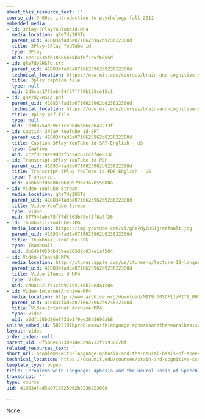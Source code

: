 ```yaml
---
about_this_resource_text: ''
course_id: 9-00sc-introduction-to-psychology-fall-2011
embedded_media:
- id: 3Play-3PlayYouTubeid-MP4
  media_location: gRe7dy2HSTg
  parent_uid: 410834fad5a0716625962b923622300d
  title: 3Play-3Play YouTube id
  type: 3Play
  uid: eec14535f610385655baf6f1c5f6855d
- id: gRe7dy2HSTg.srt
  parent_uid: 410834fad5a0716625962b923622300d
  technical_location: https://ocw.mit.edu/courses/brain-and-cognitive-sciences/9-00sc-introduction-to-psychology-fall-2011/language-1/problems-with-language-aphasia-and-the-neural-basis-of-speech/gRe7dy2HSTg.srt
  title: 3play caption file
  type: null
  uid: 2d5caa17f5eb484f57ff79b155ce15c1
- id: gRe7dy2HSTg.pdf
  parent_uid: 410834fad5a0716625962b923622300d
  technical_location: https://ocw.mit.edu/courses/brain-and-cognitive-sciences/9-00sc-introduction-to-psychology-fall-2011/language-1/problems-with-language-aphasia-and-the-neural-basis-of-speech/gRe7dy2HSTg.pdf
  title: 3play pdf file
  type: null
  uid: 1e308754d29c11cc98d6b66ca043233f
- id: Caption-3Play YouTube id-SRT
  parent_uid: 410834fad5a0716625962b923622300d
  title: Caption-3Play YouTube id-SRT-English - US
  type: Caption
  uid: cc2fd878e99ddaf5c24263ccaf4e813c
- id: Transcript-3Play YouTube id-PDF
  parent_uid: 410834fad5a0716625962b923622300d
  title: Transcript-3Play YouTube id-PDF-English - US
  type: Transcript
  uid: 45bbb07dbe8be6689979da3a7055680a
- id: Video-YouTube-Stream
  media_location: gRe7dy2HSTg
  parent_uid: 410834fad5a0716625962b923622300d
  title: Video-YouTube-Stream
  type: Video
  uid: 877946abc75ff7df363b49ef1f8a8f26
- id: Thumbnail-YouTube-JPG
  media_location: https://img.youtube.com/vi/gRe7dy2HSTg/default.jpg
  parent_uid: 410834fad5a0716625962b923622300d
  title: Thumbnail-YouTube-JPG
  type: Thumbnail
  uid: db649f050cb45bea263d9c03ae1a4504
- id: Video-iTunesU-MP4
  media_location: http://itunes.apple.com/us/itunes-u/lecture-12-language/id501335817?i=111090557
  parent_uid: 410834fad5a0716625962b923622300d
  title: Video-iTunes U-MP4
  type: Video
  uid: cd06c821f91ceb9719914db78eda1c84
- id: Video-InternetArchive-MP4
  media_location: http://www.archive.org/download/MIT9.00SCF11/MIT9_00SCF11_lec12_300k.mp4
  parent_uid: 410834fad5a0716625962b923622300d
  title: Video-Internet Archive-MP4
  type: Video
  uid: a3dfc38bd26ef43de1f9ee38a5606ab8
inline_embed_id: 50231918problemswithlanguage:aphasiaandtheneuralbasisofspeech97829138
layout: video
order_index: null
parent_uid: 0f5b6ec873d91de3c9a712f95930c2bf
related_resources_text: ''
short_url: problems-with-language-aphasia-and-the-neural-basis-of-speech
technical_location: https://ocw.mit.edu/courses/brain-and-cognitive-sciences/9-00sc-introduction-to-psychology-fall-2011/language-1/problems-with-language-aphasia-and-the-neural-basis-of-speech
template_type: popup
title: 'Problems with Language: Aphasia and the Neural Basis of Speech'
transcript: ''
type: course
uid: 410834fad5a0716625962b923622300d

---
```

None